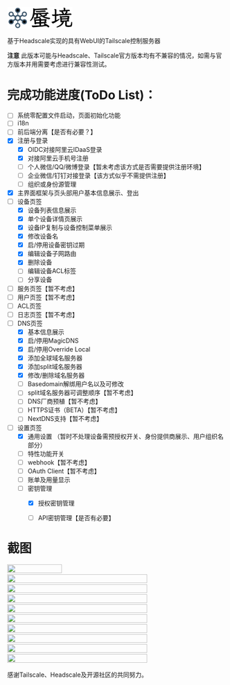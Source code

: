 <img src="./docs/logo/logo_withname@1024.png" width="30%" height="30%"/>     

基于Headscale实现的具有WebUI的Tailscale控制服务器       
    
**注意** 此版本可能与Headscale、Tailscale官方版本均有不兼容的情况，如需与官方版本并用需要考虑进行兼容性测试。    
      
      
# 完成功能进度(ToDo List)：    
- [ ] 系统零配置文件启动，页面初始化功能   
- [ ] i18n
- [ ] 前后端分离【是否有必要？】   
- [x] 注册与登录
    - [x] OIDC对接阿里云IDaaS登录  
    - [x] 对接阿里云手机号注册
    - [ ] 个人微信/QQ/微博登录【暂未考虑该方式是否需要提供注册环境】
    - [ ] 企业微信/钉钉对接登录【该方式似乎不需提供注册】
    - [ ] 组织或身份源管理
- [x] 主界面框架与页头部用户基本信息展示、登出      
- [ ] 设备页签      
    - [x] 设备列表信息展示      
    - [x] 单个设备详情页展示      
    - [x] 设备IP复制与设备控制菜单展示      
    - [x] 修改设备名      
    - [x] 启/停用设备密钥过期      
    - [x] 编辑设备子网路由    
    - [x] 删除设备      
    - [ ] 编辑设备ACL标签
    - [ ] 分享设备     
- [ ] 服务页签【暂不考虑】    
- [ ] 用户页签【暂不考虑】    
- [ ] ACL页签       
- [ ] 日志页签【暂不考虑】      
- [ ] DNS页签      
    - [x] 基本信息展示      
    - [x] 启/停用MagicDNS     
    - [x] 启/停用Override Local    
    - [x] 添加全球域名服务器   
    - [x] 添加split域名服务器   
    - [x] 修改/删除域名服务器   
    - [ ] Basedomain解绑用户名以及可修改   
    - [ ] split域名服务器可调整顺序【暂不考虑】   
    - [ ] DNS厂商预植【暂不考虑】   
    - [ ] HTTPS证书（BETA）【暂不考虑】   
    - [ ] NextDNS支持【暂不考虑】    
- [ ] 设置页签      
    - [x] 通用设置 （暂时不处理设备需预授权开关、身份提供商展示、用户组织名部分）       
    - [ ] 特性功能开关    
    - [ ] webhook【暂不考虑】  
    - [ ] OAuth Client【暂不考虑】   
    - [ ] 账单及用量显示    
    - [ ] 密钥管理   
        - [x] 授权密钥管理    
        - [ ] API密钥管理【是否有必要】    
    
    
  
# 截图    
    
<img src="https://user-images.githubusercontent.com/7601383/218956694-a1c5a817-d2f4-490d-8538-fb61fbd8053f.png" width="50%" height="50%">     
<img src="https://user-images.githubusercontent.com/7601383/218957899-89ba2492-8508-40aa-b6c7-92d57ecde6d5.png" width="80%" height="80%">   
<img src="https://user-images.githubusercontent.com/7601383/218959833-b2e70903-5250-4fd1-b175-a6b29aef9199.png" width="80%" height="80%">    
<img src="https://user-images.githubusercontent.com/7601383/218959838-2fc1ba9d-b372-4890-806e-28a0ce5c4928.png" width="80%" height="80%">    
<img src="https://user-images.githubusercontent.com/7601383/218959854-b3d02123-b917-4f06-a8cb-a619f591cd42.png" width="80%" height="80%">    
<img src="https://user-images.githubusercontent.com/7601383/218959858-83f4f57e-dfa6-4886-bd1d-e608b8e7b27c.png" width="80%" height="80%">    
<img src="https://user-images.githubusercontent.com/7601383/218959865-35cc93ea-953a-451e-881c-8b216518971d.png" width="80%" height="80%">    
<img src="https://user-images.githubusercontent.com/7601383/218959876-32b0c444-8be4-4372-89f8-05a50c9f775c.png" width="80%" height="80%">    
<img src="https://user-images.githubusercontent.com/7601383/218959888-36064015-1052-454b-a5ad-854ceaabe363.png" width="80%" height="80%">    
<img src="https://user-images.githubusercontent.com/7601383/218959893-8c398c91-bddc-4176-836f-ebc6806567b0.png" width="80%" height="80%">    
    

      
感谢Tailscale、Headscale及开源社区的共同努力。    
      
